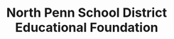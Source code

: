 ---
layout: repo
title: "North Penn School District Educational Foundation"
id: 14365
permalink: repos/14365/
---